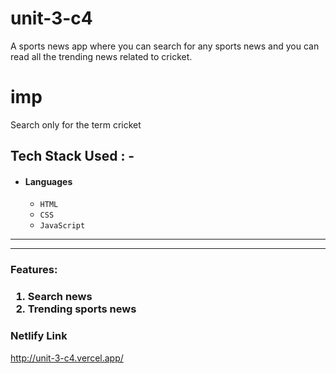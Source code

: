 # unit-3-c4
A sports news app where you can search for any sports news and you can read all the trending news related to cricket.

# imp 
Search only for the term cricket

## Tech Stack Used : -

- #### Languages
  - `HTML`
  - `CSS`
  - `JavaScript`

---

---
<h3>Features:<h3/>
  <ol>
    <li>Search news</li>
    <li>Trending sports news</li>
    
  </ol>

### Netlify Link

http://unit-3-c4.vercel.app/
